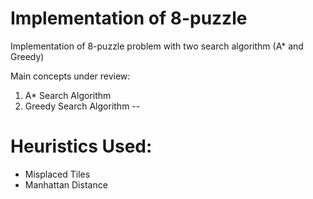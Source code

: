 # Implementation of 8-puzzle

Implementation of 8-puzzle problem with two search algorithm (A* and Greedy)

Main concepts under review:

1) A* Search Algorithm
2) Greedy Search Algorithm
--
# Heuristics Used:
* Misplaced Tiles
* Manhattan Distance